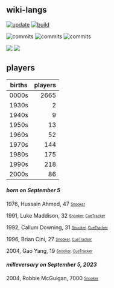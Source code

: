 ## wiki-langs
[![update](https://github.com/dreamerminsk/wiki-langs/actions/workflows/update-tables.yml/badge.svg)](https://github.com/dreamerminsk/wiki-langs/actions/workflows/update-tables.yml)
[![build](https://github.com/dreamerminsk/wiki-langs/actions/workflows/build.yml/badge.svg)](https://github.com/dreamerminsk/wiki-langs/actions/workflows/build.yml)

![commits](https://img.shields.io/github/commit-activity/y/dreamerminsk/wiki-langs)
![commits](https://img.shields.io/github/commit-activity/m/dreamerminsk/wiki-langs)
![commits](https://img.shields.io/github/commit-activity/w/dreamerminsk/wiki-langs)

![](https://img.shields.io/github/languages/code-size/dreamerminsk/wiki-langs)
![](https://img.shields.io/github/repo-size/dreamerminsk/wiki-langs)

## players
| births | players |
| :----: | ------: |
| 0000s | 2665 |
| 1930s | 2 |
| 1940s | 9 |
| 1950s | 13 |
| 1960s | 52 |
| 1970s | 144 |
| 1980s | 175 |
| 1990s | 218 |
| 2000s | 86 |

#### ***born on September  5***
1976, Hussain Ahmed, 47 <sub><sup>[Snooker](http://www.snooker.org/res/index.asp?player=2710)</sup></sub>

1991, Luke Maddison, 32 <sub><sup>[Snooker](http://www.snooker.org/res/index.asp?player=2765), [CueTracker](http://cuetracker.net/Players/luke-maddison/)</sup></sub>

1992, Callum Downing, 31 <sub><sup>[Snooker](http://www.snooker.org/res/index.asp?player=159), [CueTracker](http://cuetracker.net/Players/callum-downing/)</sup></sub>

1996, Brian Cini, 27 <sub><sup>[Snooker](http://www.snooker.org/res/index.asp?player=1307), [CueTracker](http://cuetracker.net/Players/brian-cini/)</sup></sub>

2004, Gao Yang, 19 <sub><sup>[Snooker](http://www.snooker.org/res/index.asp?player=2607), [CueTracker](http://cuetracker.net/Players/gao-yang/)</sup></sub>


#### ***milleversary on September  5, 2023***
2004, Robbie McGuigan, 7000 <sub><sup>[Snooker](http://www.snooker.org/res/index.asp?player=2507)</sup></sub>



